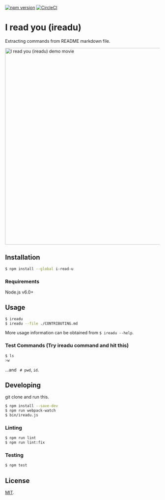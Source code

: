 [![npm version](https://badge.fury.io/js/i-read-u.svg)](https://www.npmjs.com/package/i-read-u)
[![CircleCI](https://circleci.com/gh/s2terminal/i-read-u.svg?style=shield)](https://circleci.com/gh/s2terminal/i-read-u)

# I read you (ireadu)
Extracting commands from README markdown file.

<img src="https://user-images.githubusercontent.com/7953751/43365345-8f384cb2-9366-11e8-91be-a80e862a1037.gif" width="640" alt="I read you (ireadu) demo movie"/>

## Installation
```bash
$ npm install --global i-read-u
```

### Requirements
Node.js v6.0+

## Usage
```bash
$ ireadu
$ ireadu --file ./CONTRIBUTING.md
```
More usage information can be obtained from `$ ireadu --help`.

### Test Commands (Try ireadu command and hit this)
```bash
$ ls
>w
```
...and ` # pwd`, `id`.

## Developing
git clone and run this.
```bash
$ npm install --save-dev
$ npm run webpack-watch
$ bin/ireadu.js
```

### Linting
```bash
$ npm run lint
$ npm run lint:fix
```

### Testing
```bash
$ npm test
```

## License
[MIT](LICENSE).
